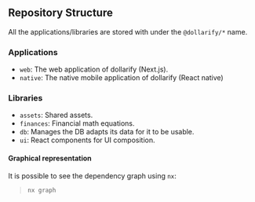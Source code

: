 ## Repository Structure

All the applications/libraries are stored with under the `@dollarify/*` name.

### Applications
- `web`: The web application of dollarify (Next.js).
- `native`: The native mobile application of dollarify (React native)

### Libraries
- `assets`: Shared assets.
- `finances`: Financial math equations.  
- `db`: Manages the DB adapts its data for it to be usable.
- `ui`: React components for UI composition.


#### Graphical representation
It is possible to see the dependency graph using `nx`:

> `nx graph`
